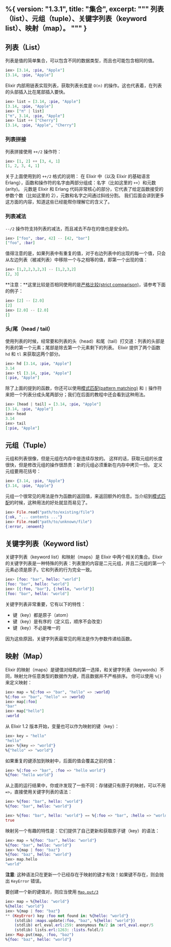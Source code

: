 %{
  version: "1.3.1",
  title: "集合",
  excerpt: """
  列表（list）、元组（tuple）、关键字列表（keyword list）、映射（map）。
  """
}
---

## 列表（List）

列表是值的简单集合，可以包含不同的数据类型，而且也可能包含相同的值。

```elixir
iex> [3.14, :pie, "Apple"]
[3.14, :pie, "Apple"]
```

Elixir 内部用链表实现列表，获取列表长度是 `O(n)` 的操作。这也代表着，在列表的头部插入比在尾部插入要快。

```elixir
iex> list = [3.14, :pie, "Apple"]
[3.14, :pie, "Apple"]
iex> ["π" | list]
["π", 3.14, :pie, "Apple"]
iex> list ++ ["Cherry"]
[3.14, :pie, "Apple", "Cherry"]
```


### 列表拼接

列表拼接使用 `++/2` 操作符：

```elixir
iex> [1, 2] ++ [3, 4, 1]
[1, 2, 3, 4, 1]
```

关于上面使用到的 `++/2` 格式的说明：
在 Elixir 中（以及 Elixir 的基础语言 Erlang），函数和操作符的名字由两部分组成：名字（比如这里的 `++`）和元数(arity)。
元数是 Elixir 和 Erlang 代码非常核心的部分，它代表了给定函数接受的参数个数（比如这里的 2），元数和名字之间通过斜线分割。
我们后面会讲到更多这方面的内容，知道这些已经能帮你理解它的含义了。

### 列表减法

`--/2` 操作符支持列表的减法，而且减去不存在的值也是安全的。

```elixir
iex> ["foo", :bar, 42] -- [42, "bar"]
["foo", :bar]
```

值得注意的是，如果列表中有重复的值，对于右边列表中的出现的每一个值，只会从左边列表（被减列表）中移除一个与之相等的值，即第一个出现的值：

```elixir
iex> [1,2,2,3,2,3] -- [1,2,3,2]
[2, 3]
```

**注意：**这里比较是否相同使用的是[严格比较(strict comparison)](../basics/#comparison)，请参考下面的例子：

```elixir
iex> [2] -- [2.0]
[2]
iex> [2.0] -- [2.0]
[]
```

### 头/尾（head / tail）

使用列表的时候，经常要和列表的头（head）和尾（tail）打交道：列表的头部是列表的第一个元素；尾部是除去第一个元素剩下的列表。 Elixir 提供了两个函数 `hd` 和 `tl` 来获取这两个部分。

```elixir
iex> hd [3.14, :pie, "Apple"]
3.14
iex> tl [3.14, :pie, "Apple"]
[:pie, "Apple"]
```

除了上面的提到的函数，你还可以使用[模式匹配(pattern matching)](../pattern-matching/) 和 `|` 操作符来把一个列表分成头尾两部分；我们在后面的教程中还会看到这种用法。

```elixir
iex> [head | tail] = [3.14, :pie, "Apple"]
[3.14, :pie, "Apple"]
iex> head
3.14
iex> tail
[:pie, "Apple"]
```

## 元组（Tuple）

元组和列表很像，但是元组在内存中是连续存放的。
这样的话，获取元组的长度很快，但是修改元组的操作很昂贵：新的元组必须重新在内存中拷贝一份。
定义元组要用花括号：

```elixir
iex> {3.14, :pie, "Apple"}
{3.14, :pie, "Apple"}
```

元组一个很常见的用法是作为函数的返回值，来返回额外的信息。当介绍到[模式匹配](../pattern-matching/)的时候，这种用法的好处就显而易见了。

```elixir
iex> File.read("path/to/existing/file")
{:ok, "... contents ..."}
iex> File.read("path/to/unknown/file")
{:error, :enoent}
```

## 关键字列表（Keyword list）

关键字列表（keyword list）和映射（maps）是 Elixir 中两个相关的集合。Elixir 的关键字列表是一种特殊的列表：列表里的内容是二元元组，并且二元组的第一个元素必须是原子。它和列表的行为完全一致。

```elixir
iex> [foo: "bar", hello: "world"]
[foo: "bar", hello: "world"]
iex> [{:foo, "bar"}, {:hello, "world"}]
[foo: "bar", hello: "world"]
```

关键字列表非常重要，它有以下的特性：

+ 键（key）都是原子（atom）
+ 键（key）是有序的（定义后，顺序不会改变）
+ 键（key）不必是唯一的

因为这些原因，关键字列表最常见的用法是作为参数传递给函数。

## 映射（Map）

Elixir 的映射（maps）是键值对结构的第一选择，和关键字列表（keywords）不同，映射允许任意类型的数据作为键，而且数据并不严格排序。
你可以使用 `%{}` 来定义映射：

```elixir
iex> map = %{:foo => "bar", "hello" => :world}
%{:foo => "bar", "hello" => :world}
iex> map[:foo]
"bar"
iex> map["hello"]
:world
```

从 Elixir 1.2 版本开始，变量也可以作为映射的键（key）：

```elixir
iex> key = "hello"
"hello"
iex> %{key => "world"}
%{"hello" => "world"}
```

如果重复的键添加到映射中，后面的值会覆盖之前的值：

```elixir
iex> %{:foo => "bar", :foo => "hello world"}
%{foo: "hello world"}
```

从上面的运行结果中，你或许发现了一些不同：存储键只有原子的映射，可以不用 `=>`，直接使用关键字列表的语法：

```elixir
iex> %{foo: "bar", hello: "world"}
%{foo: "bar", hello: "world"}

iex> %{foo: "bar", hello: "world"} == %{:foo => "bar", :hello => "world"}
true
```

映射另一个有趣的特性是：它们提供了自己更新和获取原子键（key）的语法：

```elixir
iex> map = %{foo: "bar", hello: "world"}
%{foo: "bar", hello: "world"}
iex> %{map | foo: "baz"}
%{foo: "baz", hello: "world"}
iex> map.hello
"world"
```

**注意**: 这种语法只在更新一个已经存在于映射的键才有效！如果键不存在，则会抛出 `KeyError` 错误。

要创建一个新的键值对，则应当使用 [`Map.put/3`](https://hexdocs.pm/elixir/Map.html#put/3)

```elixir
iex> map = %{hello: "world"}
%{hello: "world"}
iex> %{map | foo: "baz"}
** (KeyError) key :foo not found in: %{hello: "world"}
    (stdlib) :maps.update(:foo, "baz", %{hello: "world"})
    (stdlib) erl_eval.erl:259: anonymous fn/2 in :erl_eval.expr/5
    (stdlib) lists.erl:1263: :lists.foldl/3
iex> Map.put(map, :foo, "baz")
%{foo: "baz", hello: "world"}
```
